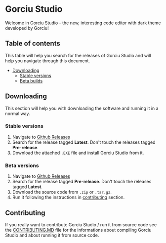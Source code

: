 # Gorciu Studio

Welcome in Gorciu Studio - the new, interesting code editor with dark theme developed by Gorciu!

## Table of contents

This table will help you search for the releases of Gorciu Studio and will help you navigate through this document.

* [Downloading](#downloading)
    * [Stable versions](#stable-versions)
    * [Beta builds](#beta-versions)

## Downloading

This section will help you with downloading the software and running it in a normal way.

### Stable versions

1. Navigate to [Github Releases](https://github.com/gorciu-official/studio/releases)
2. Search for the release tagged **Latest**. Don't touch the releases tagged **Pre-release**.
3. Download the attached `.EXE` file and install Gorciu Studio from it.

### Beta versions

1. Navigate to [Github Releases](https://github.com/gorciu-official/studio/releases)
2. Search for the release tagged **Pre-release**. Don't touch the releases tagged **Latest**.
3. Download the source code from `.zip` or `.tar.gz`.
4. Run it following the instructions in [contributing](#contributing) section.

## Contributing

If you really want to contribute Gorciu Studio / run it from source code see the [CONTRIBUTING.MD](https://github.com/gorciu-official/studio/blob/main/CONTRIBUTING.MD) file for the informations about compiling Gorciu Studio and about running it from source code.